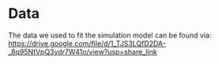# Data
The data we used to fit the simulation model can be found via:
https://drive.google.com/file/d/1_TJS3LQfD2DA-_8q95NtVpQ3ydr7W41o/view?usp=share_link
